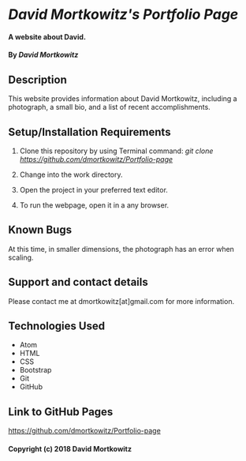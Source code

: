 # _David Mortkowitz's Portfolio Page_

#### A website about David.

#### By _David Mortkowitz_

## Description

This website provides information about David Mortkowitz, including a photograph, a small bio, and a list of recent accomplishments.

## Setup/Installation Requirements

1. Clone this repository by using Terminal command:
*git clone https://github.com/dmortkowitz/Portfolio-page*

2. Change into the work directory.

3. Open the project in your preferred text editor.

4. To run the webpage, open it in a any browser.

## Known Bugs

At this time, in smaller dimensions, the photograph has an error when scaling.

## Support and contact details

Please contact me at dmortkowitz[at]gmail.com for more information.

## Technologies Used

* Atom
* HTML
* CSS
* Bootstrap
* Git
* GitHub

## Link to GitHub Pages

https://github.com/dmortkowitz/Portfolio-page


#### Copyright (c) 2018 David Mortkowitz
